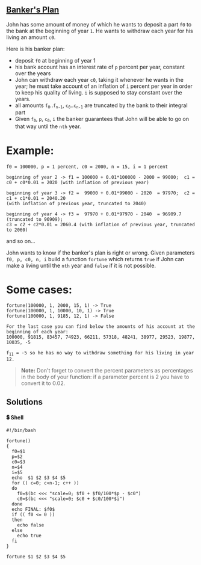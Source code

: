 ## [Banker's Plan](https://www.codewars.com/kata/56445c4755d0e45b8c00010a)

John has some amount of money of which he wants to deposit a part `f0` to the bank at the beginning
of year `1`. He wants to withdraw each year for his living an amount `c0`.

Here is his banker plan:

- deposit `f0` at beginning of year 1
- his bank account has an interest rate of `p` percent per year, constant over the years
- John can withdraw each year `c0`, taking it whenever he wants in the year; he must take account of an inflation of `i` percent per year in order to keep his quality of living. `i` is supposed to stay constant over the years.
- all amounts <code>f<sub>0</sub></code>..<code>f<sub>n-1</sub></code>, <code>c<sub>0</sub></code>..<code>c<sub>n-1</sub></code> are truncated by the bank to their integral part
- Given <code>f<sub>0</sub></code>, `p`, <code>c<sub>0</sub></code>, `i` 
the banker guarantees that John will be able to go on that way until the `nth` year.

# Example:

```
f0 = 100000, p = 1 percent, c0 = 2000, n = 15, i = 1 percent
```

```
beginning of year 2 -> f1 = 100000 + 0.01*100000 - 2000 = 99000;  c1 = c0 + c0*0.01 = 2020 (with inflation of previous year)
```

```
beginning of year 3 -> f2 =  99000 + 0.01*99000 - 2020  = 97970;  c2 = c1 + c1*0.01 = 2040.20 
(with inflation of previous year, truncated to 2040)
```

```
beginning of year 4 -> f3 =  97970 + 0.01*97970 - 2040  = 96909.7 (truncated to 96909); 
c3 = c2 + c2*0.01 = 2060.4 (with inflation of previous year, truncated to 2060)
```
and so on...

John wants to know if the banker's plan is right or wrong.
Given parameters `f0, p, c0, n, i` build a function `fortune` which returns `true` if John can make a living until the `nth` year
and `false` if it is not possible.

# Some cases:
```
fortune(100000, 1, 2000, 15, 1) -> True
fortune(100000, 1, 10000, 10, 1) -> True
fortune(100000, 1, 9185, 12, 1) -> False

For the last case you can find below the amounts of his account at the beginning of each year:
100000, 91815, 83457, 74923, 66211, 57318, 48241, 38977, 29523, 19877, 10035, -5
```
<pre><code>f<sub>11</sub> = -5 so he has no way to withdraw something for his living in year 12.</code></pre>

> **Note:** Don't forget to convert the percent parameters as percentages in the body of your function: if a parameter percent is 2 you have to convert it to 0.02.

## Solutions
#### 💲 Shell
```shell
#!/bin/bash

fortune()
{
  f0=$1
  p=$2
  c0=$3
  n=$4
  i=$5
  echo  $1 $2 $3 $4 $5
  for (( c=0; c<n-1; c++ ))
  do
    f0=$(bc <<< "scale=0; $f0 + $f0/100*$p - $c0")
    c0=$(bc <<< "scale=0; $c0 + $c0/100*$i")
  done
  echo FINAL: $f0$
  if (( f0 <= 0 ))
  then
    echo false
  else
    echo true
  fi
}

fortune $1 $2 $3 $4 $5
```
